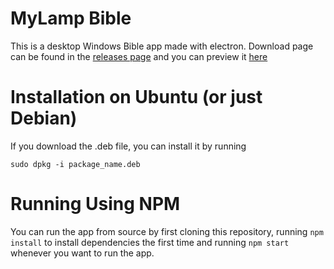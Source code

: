 # MyLamp Bible
This is a desktop Windows Bible app made with electron. Download page can be found in the [releases page](https://github.com/YewoMhango/MyLamp/releases/latest) and you can preview it [here](https://yewomhango.github.io/MyLamp)

# Installation on Ubuntu (or just Debian)
If you download the .deb file, you can install it by running

```
sudo dpkg -i package_name.deb
```

# Running Using NPM
You can run the app from source by first cloning this repository, running `npm install` to install dependencies the first time and running `npm start` whenever you want to run the app.
